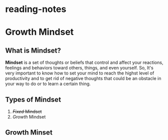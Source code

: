 # reading-notes

# Growth Mindset

## What is Mindset? ##
**Mindset** is a set of thoughts or beliefs that control and affect your reactions, feelings and behaviors toward others, things, and even yourself. So, It's very important to know how to set your mind to reach the highst level of productivity and to get rid of negative thoughts that could be an obstacle in your way to do or to learn a certain thing.

## Types of Mindset ##
1. ~~*Fixed* Mindset~~
2. *Growth* Mindset

## Growth Minset ##
